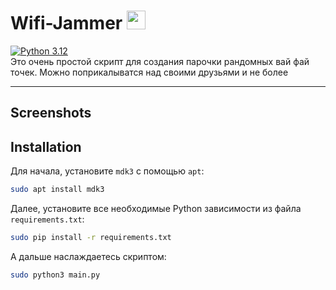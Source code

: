 # Wifi-Jammer <img src='https://cdn-icons-png.flaticon.com/512/2099/2099193.png' widht="30px" height="30px"/>
[![Python 3.12](https://img.shields.io/badge/Python-3.9%20%7C%203.10%20%7C%203.11%20%7C%203.12-blue)](https://www.python.org/)<br>
Это очень простой скрипт для создания парочки рандомных вай фай точек. Можно поприкалыватся над своими друзьями и не более
___

## Screenshots


## Installation
Для начала, установите `mdk3` с помощью `apt`:

```bash
sudo apt install mdk3
```

Далее, установите все необходимые Python зависимости из файла `requirements.txt`:

```bash
sudo pip install -r requirements.txt
```

А дальше наслаждаетесь скриптом:

```bash
sudo python3 main.py
```

